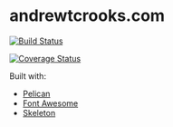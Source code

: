 andrewtcrooks.com
============

[![Build Status](https://travis-ci.org/andrewtcrooks/andrewtcrooks.com.svg?branch=master)](https://travis-ci.org/andrewtcrooks/andrewtcrooks.com)

[![Coverage Status](https://coveralls.io/repos/github/andrewtcrooks/andrewtcrooks.com/badge.svg?branch=master)](https://coveralls.io/github/andrewtcrooks/andrewtcrooks.com?branch=master)

Built with:
- [Pelican](https://github.com/getpelican/pelican/)
- [Font Awesome](http://fortawesome.github.io/Font-Awesome/)
- [Skeleton](http://www.getskeleton.com/)